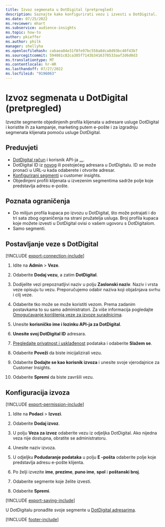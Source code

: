 ```yaml
---
title: Izvoz segmenata u DotDigital (pretpregled)
description: Saznajte kako konfigurirati vezu i izvesti u DotDigital.
ms.date: 07/25/2022
ms.reviewer: mhart
ms.subservice: audience-insights
ms.topic: how-to
author: pkieffer
ms.author: philk
manager: shellyha
ms.openlocfilehash: cabaea84e31f8fe97bc558a8dca8d93bc40f43b7
ms.sourcegitcommit: 594081c82ca385f7143b3416378533aaf2d6d0d3
ms.translationtype: MT
ms.contentlocale: hr-HR
ms.lasthandoff: 07/27/2022
ms.locfileid: "9196063"
---
```

# <a name="export-segments-to-dotdigital-preview"></a>Izvoz segmenata u DotDigital (pretpregled)

Izvezite segmente objedinjenih profila klijenata u adresare usluge DotDigital i koristite ih za kampanje, marketing putem e-pošte i za izgradnju segmenata klijenata pomoću usluge DotDigital.

## <a name="prerequisites"></a>Preduvjeti

- [DotDigital račun](https://dotdigital.com/) i korisnik API-ja [...](https://support.dotdigital.com/hc/articles/115001718730-How-do-I-create-an-API-user).
- DotDigital ID iz [novog](https://support.dotdigital.com/hc/articles/212211968-Creating-an-address-book) ili postojećeg adresara u DotDigitalu. ID se može pronaći u URL-u kada odaberete i otvorite adresar.
- [Konfigurirani segmenti](segments.md) u customer insights.
- Objedinjeni profili klijenata u izvezenim segmentima sadrže polje koje predstavlja adresu e-pošte.

## <a name="known-limitations"></a>Poznata ograničenja

- Do milijun profila kupaca po izvozu u DotDigital, što može potrajati i do tri sata zbog ograničenja na strani pružatelja usluga. Broj profila kupaca koje možete izvesti u DotDigital ovisi o vašem ugovoru s DotDigitalom.
- Samo segmenti.

## <a name="set-up-connection-to-dotdigital"></a>Postavljanje veze s DotDigital

[!INCLUDE [export-connection-include](includes/export-connection-admn.md)]

1. Idite na **Admin** > **Veze**.

1. Odaberite **Dodaj vezu**, a zatim **DotDigital**.

1. Dodijelite vezi prepoznatljivi naziv u polju **Zaslonski naziv**. Naziv i vrsta veze opisuju tu vezu. Preporučujemo odabir naziva koji objašnjava svrhu i cilj veze.

1. Odaberite tko može se može koristiti vezom. Prema zadanim postavkama to su samo administratori. Za više informacija pogledajte [Omogućavanje korištenja veze za izvoze suradnicima](connections.md#allow-contributors-to-use-a-connection-for-exports).

1. Unesite **korisničko ime i lozinku API-ja za DotDigital**.

1. **Unesite svoj DotDigital ID** adresara.

1. [Pregledajte privatnost i usklađenost](connections.md#data-privacy-and-compliance) podataka i odaberite **Slažem se**.

1. Odaberite **Poveži** da biste inicijalizirali vezu.

1. Odaberite **Dodajte se kao korisnik izvoza** i unesite svoje vjerodajnice za Customer Insights.

1. Odaberite **Spremi** da biste završili vezu.

## <a name="configure-an-export"></a>Konfiguracija izvoza

[!INCLUDE [export-permission-include](includes/export-permission.md)]

1. Idite na **Podaci** > **Izvozi**.

1. Odaberite **Dodaj izvoz**.

1. U polju **Veza za izvoz** odaberite vezu iz odjeljka DotDigital. Ako nijedna veza nije dostupna, obratite se administratoru.

1. Unesite naziv izvoza.

1. U odjeljku **Podudaranje podataka** u polju **E -pošta** odaberite polje koje predstavlja adresu e-pošte klijenta.

1. Po želji izvezite **ime**, **prezime**, **puno ime**, **spol** i **poštanski broj**.

1. Odaberite segmente koje želite izvesti.

1. Odaberite **Spremi**.

[!INCLUDE [export-saving-include](includes/export-saving.md)]

U DotDigitalu pronađite svoje segmente u [DotDigital adresarima](https://support.dotdigital.com/hc/articles/212211968-Creating-an-address-book).

[!INCLUDE [footer-include](includes/footer-banner.md)]
